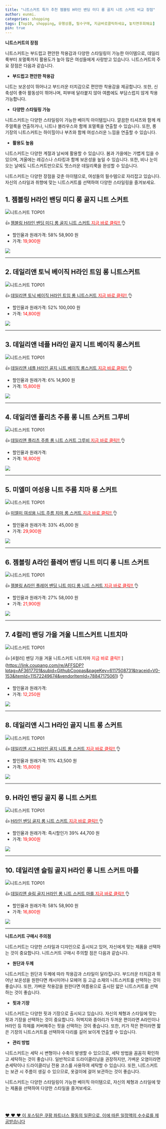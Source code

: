 ```yaml
---
title: "니트스커트 특가 추천 젬블링 H라인 밴딩 미디 롱 골지 니트 스커트 비교 장점"
author: eunmi.
categories: shopping
tags: [Top10, shopping, 유행상품, 필수구매, 지금바로클릭하세요, 놓치면후회해요]
pin: true
---
```

**니트스커트의 장점**

니트스커트는 부드럽고 편안한 착용감과 다양한 스타일링이 가능한 아이템으로, 데일리룩부터 포멀룩까지 활용도가 높아 많은 여성들에게 사랑받고 있습니다. 니트스커트의 주요 장점은 다음과 같습니다.

* **부드럽고 편안한 착용감**

니트는 보온성이 뛰어나고 부드러운 터치감으로 편안한 착용감을 제공합니다. 또한, 신축성이 좋아 활동성이 뛰어나며, 피부에 달라붙지 않아 여름에도 부담스럽지 않게 착용 가능합니다.

* **다양한 스타일링 가능**

니트스커트는 다양한 스타일링이 가능한 베이직 아이템입니다. 깔끔한 티셔츠와 함께 캐주얼룩을 연출하거나, 니트나 블라우스와 함께 포멀룩을 연출할 수 있습니다. 또한, 롱 기장의 니트스커트는 하이힐이나 부츠와 함께 여성스러운 느낌을 연출할 수 있습니다.

* **활용도 높음**

니트스커트는 다양한 계절과 날씨에 활용할 수 있습니다. 봄과 가을에는 가볍게 입을 수 있으며, 겨울에는 레깅스나 스타킹과 함께 보온성을 높일 수 있습니다. 또한, 비나 눈이 오는 날에도 니트스커트만으로도 멋스러운 데일리룩을 완성할 수 있습니다.

니트스커트는 다양한 장점을 갖춘 아이템으로, 여성들의 필수템으로 자리잡고 있습니다. 자신의 스타일과 취향에 맞는 니트스커트를 선택하여 다양한 스타일링을 즐겨보세요.

   

## 1. 젬블링 H라인 밴딩 미디 롱 골지 니트 스커트

![니트스커트 TOP01](https://thumbnail6.coupangcdn.com/thumbnails/remote/230x230ex/image/retail/images/4864474887056872-543a5c21-8cd9-4249-8e80-91919794a0e6.jpg)


👍 [젬블링 H라인 밴딩 미디 롱 골지 니트 스커트 <font color=red> 지금 바로 클릭!! </font> ](https://link.coupang.com/re/AFFSDP?lptag=AF3617701&subid=GithubCoopas&pageKey=7571640409&traceid=V0-153&itemId=19969673225&vendorItemId=87068204989) 👌 


- 할인율과 원래가격: 58%  58,900   원
- 가격: <span style='color:red'>19,900원</span>

[![](/discount_price.png)](https://link.coupang.com/re/AFFSDP?lptag=AF3617701&subid=GithubCoopas&pageKey=7571640409&traceid=V0-153&itemId=19969673225&vendorItemId=87068204989)

---


   

## 2. 데일리앤 토닉 베이직 H라인 트임 롱 니트스커트

![니트스커트 TOP01](https://thumbnail6.coupangcdn.com/thumbnails/remote/230x230ex/image/vendor_inventory/6673/2834d4dafe94b0a9130833e71ff8107afd2699ae47cabaad5f99b1b17969.jpg)


👍 [데일리앤 토닉 베이직 H라인 트임 롱 니트스커트 <font color=red> 지금 바로 클릭!! </font> ](https://link.coupang.com/re/AFFSDP?lptag=AF3617701&subid=GithubCoopas&pageKey=6109074930&traceid=V0-153&itemId=11501921608&vendorItemId=78777128606) 👌 


- 할인율과 원래가격: 52%  100,000   원
- 가격: <span style='color:red'>14,800원</span>

[![](/discount_price.png)](https://link.coupang.com/re/AFFSDP?lptag=AF3617701&subid=GithubCoopas&pageKey=6109074930&traceid=V0-153&itemId=11501921608&vendorItemId=78777128606)

---


   

## 3. 데일리앤 네플 H라인 골지 니트 베이직 롱스커트

![니트스커트 TOP01](https://thumbnail7.coupangcdn.com/thumbnails/remote/230x230ex/image/vendor_inventory/5e20/6637198c3bd6e9ecabec859bcb1b5253ddee2b233856d3de6d1b1950d45d.jpg)


👍 [데일리앤 네플 H라인 골지 니트 베이직 롱스커트 <font color=red> 지금 바로 클릭!! </font> ](https://link.coupang.com/re/AFFSDP?lptag=AF3617701&subid=GithubCoopas&pageKey=4624967357&traceid=V0-153&itemId=5736961646&vendorItemId=73035658558) 👌 


- 할인율과 원래가격: 6%  14,900   원
- 가격: <span style='color:red'>15,800원</span>

[![](/discount_price.png)](https://link.coupang.com/re/AFFSDP?lptag=AF3617701&subid=GithubCoopas&pageKey=4624967357&traceid=V0-153&itemId=5736961646&vendorItemId=73035658558)

---


   

## 4. 데일리앤 플리츠 주름 롱 니트 스커트 그루비

![니트스커트 TOP01](https://thumbnail7.coupangcdn.com/thumbnails/remote/230x230ex/image/vendor_inventory/e3f0/bae3a692fece64d228def75b4367124d962480bb466e041ad64e1bbeea35.jpg)


👍 [데일리앤 플리츠 주름 롱 니트 스커트 그루비 <font color=red> 지금 바로 클릭!! </font> ](https://link.coupang.com/re/AFFSDP?lptag=AF3617701&subid=GithubCoopas&pageKey=6232734758&traceid=V0-153&itemId=12535072775&vendorItemId=79803498566) 👌 


- 할인율과 원래가격: 
- 가격: <span style='color:red'>16,800원</span>

[![](/discount_price.png)](https://link.coupang.com/re/AFFSDP?lptag=AF3617701&subid=GithubCoopas&pageKey=6232734758&traceid=V0-153&itemId=12535072775&vendorItemId=79803498566)

---


   

## 5. 미엘미 여성용 니트 주름 치마 롱 스커트

![니트스커트 TOP01](https://thumbnail9.coupangcdn.com/thumbnails/remote/230x230ex/image/vendor_inventory/2f52/2be17cd4cb5ae1efae5abb8ac4d947baba20e919d4191462e513eb450bd2.jpg)


👍 [미엘미 여성용 니트 주름 치마 롱 스커트 <font color=red> 지금 바로 클릭!! </font> ](https://link.coupang.com/re/AFFSDP?lptag=AF3617701&subid=GithubCoopas&pageKey=7581201654&traceid=V0-153&itemId=20013084385&vendorItemId=87109938051) 👌 


- 할인율과 원래가격: 33%  45,000   원
- 가격: <span style='color:red'>29,900원</span>

[![](/discount_price.png)](https://link.coupang.com/re/AFFSDP?lptag=AF3617701&subid=GithubCoopas&pageKey=7581201654&traceid=V0-153&itemId=20013084385&vendorItemId=87109938051)

---


   

## 6. 젬블링 A라인 플레어 밴딩 니트 미디 롱 니트 스커트

![니트스커트 TOP01](https://thumbnail8.coupangcdn.com/thumbnails/remote/230x230ex/image/retail/images/4864475222272050-30654648-2175-4201-a0b3-3eddeb64981f.jpg)


👍 [젬블링 A라인 플레어 밴딩 니트 미디 롱 니트 스커트 <font color=red> 지금 바로 클릭!! </font> ](https://link.coupang.com/re/AFFSDP?lptag=AF3617701&subid=GithubCoopas&pageKey=7568491075&traceid=V0-153&itemId=19954481895&vendorItemId=87053364265) 👌 


- 할인율과 원래가격: 27%  58,000   원
- 가격: <span style='color:red'>21,900원</span>

[![](/discount_price.png)](https://link.coupang.com/re/AFFSDP?lptag=AF3617701&subid=GithubCoopas&pageKey=7568491075&traceid=V0-153&itemId=19954481895&vendorItemId=87053364265)

---


   

## 7. 4컬러] 밴딩 가을 겨울 니트스커트 니트치마

![니트스커트 TOP01](https://thumbnail6.coupangcdn.com/thumbnails/remote/230x230ex/image/vendor_inventory/e549/281524ae8cf0476c12ad2867afac64fe9cd4b88dd7dfad1babcba24b2361.jpg)


👍 [4컬러] 밴딩 가을 겨울 니트스커트 니트치마 <font color=red> 지금 바로 클릭!! </font> ](https://link.coupang.com/re/AFFSDP?lptag=AF3617701&subid=GithubCoopas&pageKey=6117508731&traceid=V0-153&itemId=11572249674&vendorItemId=78847175061) 👌 


- 할인율과 원래가격: 
- 가격: <span style='color:red'>12,250원</span>

[![](/discount_price.png)](https://link.coupang.com/re/AFFSDP?lptag=AF3617701&subid=GithubCoopas&pageKey=6117508731&traceid=V0-153&itemId=11572249674&vendorItemId=78847175061)

---


   

## 8. 데일리앤 시그 H라인 골지 니트 롱 스커트

![니트스커트 TOP01](https://thumbnail10.coupangcdn.com/thumbnails/remote/230x230ex/image/vendor_inventory/8de0/7b0d5452587ebc2502be1893906982246234e59f52e8558e0f3655b6c8b2.jpg)


👍 [데일리앤 시그 H라인 골지 니트 롱 스커트 <font color=red> 지금 바로 클릭!! </font> ](https://link.coupang.com/re/AFFSDP?lptag=AF3617701&subid=GithubCoopas&pageKey=6889871152&traceid=V0-153&itemId=16538023552&vendorItemId=83724775434) 👌 


- 할인율과 원래가격: 11%  43,500   원
- 가격: <span style='color:red'>15,800원</span>

[![](/discount_price.png)](https://link.coupang.com/re/AFFSDP?lptag=AF3617701&subid=GithubCoopas&pageKey=6889871152&traceid=V0-153&itemId=16538023552&vendorItemId=83724775434)

---


   

## 9. H라인 밴딩 골지 롱 니트 스커트

![니트스커트 TOP01](https://thumbnail7.coupangcdn.com/thumbnails/remote/230x230ex/image/vendor_inventory/d76a/d14ddab6fbdbc766be45ab3aa23564d0e28e4369c3b10abafcd92bb2a4c8.jpg)


👍 [H라인 밴딩 골지 롱 니트 스커트 <font color=red> 지금 바로 클릭!! </font> ](https://link.coupang.com/re/AFFSDP?lptag=AF3617701&subid=GithubCoopas&pageKey=7662992599&traceid=V0-153&itemId=20420307361&vendorItemId=87500438168) 👌 


- 할인율과 원래가격: 즉시할인가 39%  44,700   원
- 가격: <span style='color:red'>19,900원</span>

[![](/discount_price.png)](https://link.coupang.com/re/AFFSDP?lptag=AF3617701&subid=GithubCoopas&pageKey=7662992599&traceid=V0-153&itemId=20420307361&vendorItemId=87500438168)

---


   

## 10. 데일리앤 슬림 골지 H라인 롱 니트 스커트 마를

![니트스커트 TOP01](https://thumbnail10.coupangcdn.com/thumbnails/remote/230x230ex/image/vendor_inventory/d94e/3de55dae4f31ab15abf5cf09fea8d75ddd5f0bc0b75b0043952881904133.jpg)


👍 [데일리앤 슬림 골지 H라인 롱 니트 스커트 마를 <font color=red> 지금 바로 클릭!! </font> ](https://link.coupang.com/re/AFFSDP?lptag=AF3617701&subid=GithubCoopas&pageKey=6734493166&traceid=V0-153&itemId=15701201760&vendorItemId=82915728699) 👌 


- 할인율과 원래가격: 58%  58,900   원
- 가격: <span style='color:red'>16,800원</span>

[![](/discount_price.png)](https://link.coupang.com/re/AFFSDP?lptag=AF3617701&subid=GithubCoopas&pageKey=6734493166&traceid=V0-153&itemId=15701201760&vendorItemId=82915728699)

---
**니트스커트 구매시 주의점**

니트스커트는 다양한 스타일과 디자인으로 출시되고 있어, 자신에게 맞는 제품을 선택하는 것이 중요합니다. 니트스커트 구매시 주의할 점은 다음과 같습니다.

* **원단과 두께**

니트스커트는 원단과 두께에 따라 착용감과 스타일이 달라집니다. 부드러운 터치감과 뛰어난 보온성을 원한다면 캐시미어나 모헤어 등 고급 소재의 니트스커트를 선택하는 것이 좋습니다. 또한, 가벼운 착용감을 원한다면 여름용으로 출시된 얇은 니트스커트를 선택하는 것이 좋습니다.

* **핏과 기장**

니트스커트는 다양한 핏과 기장으로 출시되고 있습니다. 자신의 체형과 스타일에 맞는 핏과 기장을 선택하는 것이 중요합니다. 허벅지와 종아리가 두꺼운 편이라면 A라인이나 H라인 등 하체를 커버해주는 핏을 선택하는 것이 좋습니다. 또한, 키가 작은 편이라면 짧은 기장의 니트스커트를 선택하여 다리를 길어 보이게 연출할 수 있습니다.

* **관리 방법**

니트스커트는 세탁 시 변형이나 수축이 발생할 수 있으므로, 세탁 방법을 꼼꼼히 확인하고 세탁하는 것이 좋습니다. 일반적으로 드라이클리닝을 권장하지만, 가벼운 오염이라면 손세탁이나 드라이클리닝 전용 코스를 사용하여 세탁할 수 있습니다. 또한, 니트스커트는 보관 시 주름이 생길 수 있으므로, 옷걸이에 걸어 보관하는 것이 좋습니다.

니트스커트는 다양한 스타일링이 가능한 베이직 아이템으로, 자신의 체형과 스타일에 맞는 제품을 선택하여 다양한 스타일을 즐겨보세요.<br><br><br><br><br> [ ❤ ❤ ❤ 이 포스팅은 쿠팡 파트너스 활동의 일환으로, 이에 따른 일정액의 수수료를 제공받습니다](https://link.coupang.com/a/bcEFyh)